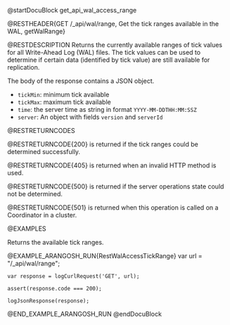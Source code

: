 
@startDocuBlock get_api_wal_access_range

@RESTHEADER{GET /_api/wal/range, Get the tick ranges available in the WAL, getWalRange}

@RESTDESCRIPTION
Returns the currently available ranges of tick values for all Write-Ahead Log
(WAL) files. The tick values can be used to determine if certain
data (identified by tick value) are still available for replication.

The body of the response contains a JSON object.
- `tickMin`: minimum tick available
- `tickMax`: maximum tick available
- `time`: the server time as string in format `YYYY-MM-DDTHH:MM:SSZ`
- `server`: An object with fields `version` and `serverId`

@RESTRETURNCODES

@RESTRETURNCODE{200}
is returned if the tick ranges could be determined successfully.

@RESTRETURNCODE{405}
is returned when an invalid HTTP method is used.

@RESTRETURNCODE{500}
is returned if the server operations state could not be determined.

@RESTRETURNCODE{501}
is returned when this operation is called on a Coordinator in a cluster.

@EXAMPLES

Returns the available tick ranges.

@EXAMPLE_ARANGOSH_RUN{RestWalAccessTickRange}
    var url = "/_api/wal/range";

    var response = logCurlRequest('GET', url);

    assert(response.code === 200);

    logJsonResponse(response);
@END_EXAMPLE_ARANGOSH_RUN
@endDocuBlock
